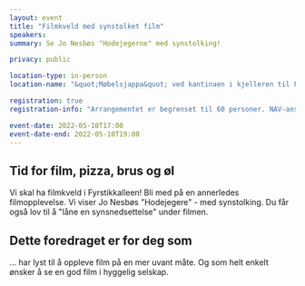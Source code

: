 ```yaml
---
layout: event
title: "Filmkveld med synstolket film"
speakers:
summary: Se Jo Nesbøs "Hodejegerne" med synstolking!

privacy: public 

location-type: in-person
location-name: "&quot;Møbelsjappa&quot; ved kantinaen i kjelleren til Fyrstikkalléen 1"

registration: true
registration-info: "Arrangementet er begrenset til 60 personer. NAV-ansatte kan <a href='https://forms.office.com/r/rVG6LGC1Ub?lang=nb-NO'>melde seg på via Forms</a>.  Andre kan melde seg på via <a href='mailto:universell.utforming@nav.no?subject=&quot;Påmelding til filmkvelden&quot;'>epost</a>. Påmeldingsfrist søndag den 8. kl. 23:59."

event-date: 2022-05-10T17:00
event-date-end: 2022-05-10T19:00
---
```

## Tid for film, pizza, brus og øl
Vi skal ha filmkveld i Fyrstikkalleen! Bli med på en annerledes filmopplevelse. Vi viser Jo Nesbøs "Hodejegere" - med synstolking. Du får også lov til å "låne en synsnedsettelse" under filmen.

## Dette foredraget er for deg som
... har lyst til å oppleve film på en mer uvant måte. Og som helt enkelt ønsker å se en god film i hyggelig selskap.

